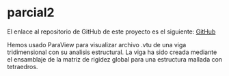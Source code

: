 # parcial2

El enlace al repositorio de GitHub de este proyecto es el siguiente: [GitHub](https://github.com/jzazooro/pizzeria-nivel-2.git)

Hemos usado ParaView para visualizar archivo .vtu de una viga tridimensional con su analisis estructural. La viga ha sido creada mediante el ensamblaje de la matriz de rigidez global para una estructura mallada con tetraedros.

